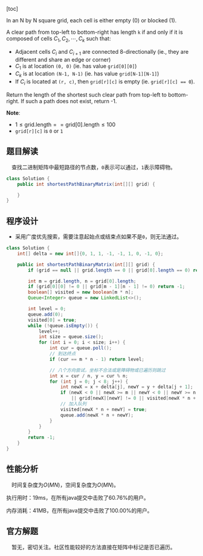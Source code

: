[toc]

In an N by N square grid, each cell is either empty (0) or blocked (1).

A clear path from top-left to bottom-right has length `k` if and only if it is composed of cells $C_1, C_2, \cdots, C_k$ such that:

* Adjacent cells $C_i$ and $C_{i+1}$ are connected 8-directionally (ie., they are different and share an edge or corner)
* $C_1$ is at location `(0, 0)` (ie. has value `grid[0][0]`)
* $C_k$ is at location `(N-1, N-1)` (ie. has value `grid[N-1][N-1]`)
* If $C_i$ is located at `(r, c)`, then `grid[r][c]` is empty (ie. `grid[r][c] == 0`).

Return the length of the shortest such clear path from top-left to bottom-right.  If such a path does not exist, return -1.



**Note**:

* $1 \le \text{grid.length} == \text{grid[0].length} \le 100$
* `grid[r][c]` is `0` or `1`



## 题目解读

&emsp;查找二进制矩阵中最短路径的节点数，`0`表示可以通过，`1`表示障碍物。

```java
class Solution {
    public int shortestPathBinaryMatrix(int[][] grid) {

    }
}
```

## 程序设计

* 采用广度优先搜索，需要注意起始点或结束点如果不是`0`，则无法通过。

```java
class Solution {
    int[] delta = new int[]{0, 1, 1, -1, -1, 1, 0, -1, 0};

    public int shortestPathBinaryMatrix(int[][] grid) {
        if (grid == null || grid.length == 0 || grid[0].length == 0) return -1;

        int m = grid.length, n = grid[0].length;
        if (grid[0][0] != 0 || grid[m - 1][n - 1] != 0) return -1;
        boolean[] visited = new boolean[m * n];
        Queue<Integer> queue = new LinkedList<>();

        int level = 0;
        queue.add(0);
        visited[0] = true;
        while (!queue.isEmpty()) {
            level++;
            int size = queue.size();
            for (int i = 0; i < size; i++) {
                int cur = queue.poll();
                // 到达终点
                if (cur == m * n - 1) return level;

                // 八个方向尝试，坐标不合法或是障碍物或已遍历则跳过
                int x = cur / n, y = cur % n;
                for (int j = 0; j < 8; j++) {
                    int newX = x + delta[j], newY = y + delta[j + 1];
                    if (newX < 0 || newX >= m || newY < 0 || newY >= n 
                        || grid[newX][newY] != 0 || visited[newX * n + newY]) continue;
                    // 加入队列
                    visited[newX * n + newY] = true;
                    queue.add(newX * n + newY);
                }
            }
        }
        return -1;
    }
}
```

## 性能分析

&emsp;时间复杂度为$O(MN)$，空间复杂度为$O(MN)$。

执行用时：19ms，在所有java提交中击败了60.76%的用户。

内存消耗：41MB，在所有java提交中击败了100.00%的用户。

## 官方解题

&emsp;暂无，密切关注。社区性能较好的方法直接在矩阵中标记是否已遍历。
